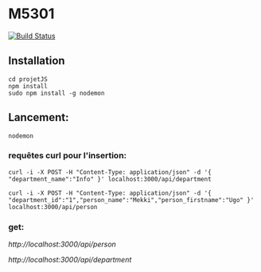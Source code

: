 # M5301

[![Build Status](https://travis-ci.org/Ugo-M/M5301.svg?branch=master)](https://travis-ci.org/Ugo-M/M5301)

## Installation

```
cd projetJS
npm install
sudo npm install -g nodemon
```

## Lancement:

`nodemon`

### requêtes curl pour l'insertion:

```
curl -i -X POST -H "Content-Type: application/json" -d '{ "department_name":"Info" }' localhost:3000/api/department

curl -i -X POST -H "Content-Type: application/json" -d '{ "department_id":"1","person_name":"Mekki","person_firstname":"Ugo" }' localhost:3000/api/person
```

### get:

*http://localhost:3000/api/person*

*http://localhost:3000/api/department*




